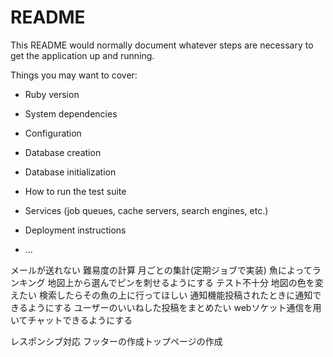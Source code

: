 # README

This README would normally document whatever steps are necessary to get the
application up and running.

Things you may want to cover:

* Ruby version

* System dependencies

* Configuration

* Database creation

* Database initialization

* How to run the test suite

* Services (job queues, cache servers, search engines, etc.)

* Deployment instructions

* ...

メールが送れない
難易度の計算
月ごとの集計(定期ジョブで実装)
魚によってランキング
地図上から選んでピンを刺せるようにする
テスト不十分
地図の色を変えたい
検索したらその魚の上に行ってほしい
通知機能投稿されたときに通知できるようにする
ユーザーのいいねした投稿をまとめたい
webソケット通信を用いてチャットできるようにする

レスポンシブ対応
フッターの作成トップページの作成



   